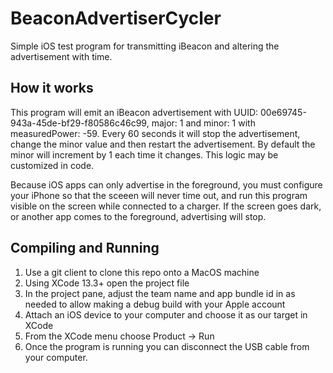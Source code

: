 # BeaconAdvertiserCycler

Simple iOS test program for transmitting iBeacon and altering the advertisement with time.

## How it works

This program will emit an iBeacon advertisement with UUID: 00e69745-943a-45de-bf29-f80586c46c99, major: 1 and minor: 1 with measuredPower: -59.
Every 60 seconds it will stop the advertisement, change the minor value and then restart the advertisement.  By default the minor will increment
by 1 each time it changes.  This logic may be customized in code.

Because iOS apps can only advertise in the foreground, you must configure your iPhone so that the sceeen will never time out, and run this program
visible on the screen while connected to a charger.  If the screen goes dark, or another app comes to the foreground, advertising will stop.

## Compiling and Running

1. Use a git client to clone this repo onto a MacOS machine
2. Using XCode 13.3+ open the project file
3. In the project pane, adjust the team name and app bundle id in as needed to allow making a debug build with your Apple account
4. Attach an iOS device to your computer and choose it as our target in XCode
5. From the XCode menu choose Product -> Run
6. Once the program is running you can disconnect the USB cable from your computer.


